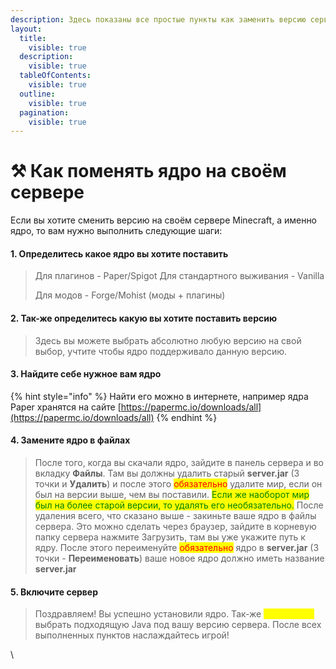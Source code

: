 ```yaml
---
description: Здесь показаны все простые пункты как заменить версию сервера на свою.
layout:
  title:
    visible: true
  description:
    visible: true
  tableOfContents:
    visible: true
  outline:
    visible: true
  pagination:
    visible: true
---
```


# ⚒️ Как поменять ядро на своём сервере



Если вы хотите сменить версию на своём сервере Minecraft, а именно ядро, то вам нужно выполнить следующие шаги:

#### **1.** Определитесь какое ядро вы хотите поставить

> Для плагинов - Paper/Spigot Для стандартного выживания - Vanilla
>
> Для модов - Forge/Mohist (моды + плагины)

#### **2.** Так-же определитесь какую вы хотите поставить версию

> Здесь вы можете выбрать абсолютно любую версию на свой выбор, учтите чтобы ядро поддерживало данную версию.

#### **3.** Найдите себе нужное вам ядро

{% hint style="info" %}
Найти его можно в интернете, например ядра Paper хранятся на сайте [https://papermc.io/downloads/all](https://papermc.io/downloads/all)
{% endhint %}

#### **4.** Замените ядро в файлах

> После того, когда вы скачали ядро, зайдите в панель сервера и во вкладку **Файлы**. Там вы должны удалить старый **server.jar** (3 точки и **Удалить**) и после этого <mark style="color:red;">обязательно</mark> удалите мир, если он был на версии выше, чем вы поставили. <mark style="color:green;">Если же наоборот мир был на более старой версии, то удалять его необязательно.</mark> После удаления всего, что сказано выше - закиньте ваше ядро в файлы сервера. Это можно сделать через браузер, зайдите в корневую папку сервера нажмите Загрузить, там вы уже укажите путь к ядру. После этого переименуйте <mark style="color:red;">обязательно</mark> ядро в **server.jar** (3 точки - **Переименовать**) ваше новое ядро должно иметь название **server.jar**

#### **5.** Включите сервер

> Поздравляем! Вы успешно установили ядро. Так-же <mark style="color:yellow;">не забудьте</mark> выбрать подходящую Java под вашу версию сервера. После всех выполненных пунктов наслаждайтесь игрой!

\
